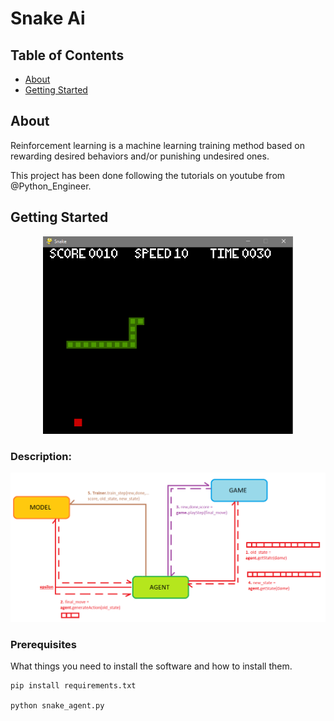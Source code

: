 # Snake Ai

## Table of Contents

- [About](#about)
- [Getting Started](#getting_started)

## About <a name = "about"></a>

Reinforcement learning is a machine learning training method based on rewarding desired behaviors and/or punishing undesired ones.

This project has been done following the tutorials on youtube from @Python_Engineer.

## Getting Started <a name = "getting_started"></a>

<div align="center">
    <img src="./imgs/game_1.png" width="400px"</img> 
</div>

### Description:

<div align="center">
    <img src="./imgs/description.png" </img> 
</div>

### Prerequisites

What things you need to install the software and how to install them.

```
pip install requirements.txt

python snake_agent.py
```



